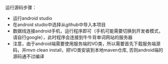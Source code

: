 运行源码步骤：
* 运行android studio
* 在android studio中选择从github中导入本项目
* 数据线连接android手机，运行程序即可（手机可能需要切换到开发者模式，请自行google），此时程序会连接到牛牛背单词网站的服务器
* 注意，由于android端需要使用服务端的VO类，所以需要首先下载服务端源码，并mvn clean install，把VO类安装到本地maven仓库, 否则android端的源码通不过编译
